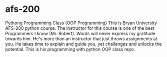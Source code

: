 # afs-200
Pythong Programming Class (OOP Programming)
This is Bryan University AFS-200 python course. 
The instructor for this course is one of the best Programmers I know (Mr. Robert).
Words will never express my gratitude towards him. He's more than an instructor that just throws assignments at you.
He takes time to explain and guide you, yet challenges and unlocks the potential.
This is his programming with python OOP class repo.
